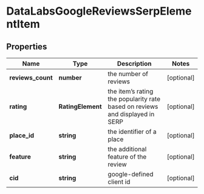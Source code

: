 # DataLabsGoogleReviewsSerpElementItem

## Properties

| Name | Type | Description | Notes |
|------------ | ------------- | ------------- | -------------|
**reviews_count** | **number** | the number of reviews |[optional]|
**rating** | **RatingElement** | the item’s rating <br>the popularity rate based on reviews and displayed in SERP |[optional]|
**place_id** | **string** | the identifier of a place |[optional]|
**feature** | **string** | the additional feature of the review |[optional]|
**cid** | **string** | google-defined client id |[optional]|